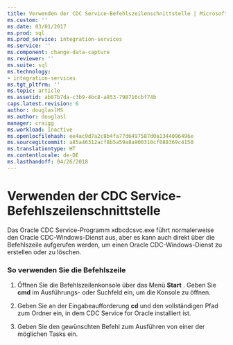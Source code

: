 ```yaml
---
title: Verwenden der CDC Service-Befehlszeilenschnittstelle | Microsoft-Dokumentation
ms.custom: ''
ms.date: 03/01/2017
ms.prod: sql
ms.prod_service: integration-services
ms.service: ''
ms.component: change-data-capture
ms.reviewer: ''
ms.suite: sql
ms.technology:
- integration-services
ms.tgt_pltfrm: ''
ms.topic: article
ms.assetid: ab87b7da-c3b9-4bc8-a853-798716cbf74b
caps.latest.revision: 6
author: douglaslMS
ms.author: douglasl
manager: craigg
ms.workload: Inactive
ms.openlocfilehash: ee4ac9d7a2c8b4fa77d6497587d0a1344096496e
ms.sourcegitcommit: a85a46312acf8b5a59a8a900310cf088369c4150
ms.translationtype: HT
ms.contentlocale: de-DE
ms.lasthandoff: 04/26/2018
---
```

# <a name="how-to-use-the-cdc-service-command-line-interface"></a>Verwenden der CDC Service-Befehlszeilenschnittstelle
  Das Oracle CDC Service-Programm xdbcdcsvc.exe führt normalerweise den Oracle CDC-Windows-Dienst aus, aber es kann auch direkt über die Befehlszeile aufgerufen werden, um einen Oracle CDC-Windows-Dienst zu erstellen oder zu löschen.  
  
### <a name="to-use-the-command-line"></a>So verwenden Sie die Befehlszeile  
  
1.  Öffnen Sie die Befehlszeilenkonsole über das Menü **Start** . Geben Sie **cmd** im Ausführungs- oder Suchfeld ein, um die Konsole zu öffnen.  
  
2.  Geben Sie an der Eingabeaufforderung **cd** und den vollständigen Pfad zum Ordner ein, in dem CDC Service for Oracle installiert ist.  
  
3.  Geben Sie den gewünschten Befehl zum Ausführen von einer der möglichen Tasks ein.  
  
  
